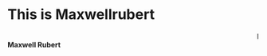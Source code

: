 
<!DOCTYPE html>
<html>
<head>
<title>Page Title</title>
</head>
<body>

<h1>This is Maxwellrubert</h1>
<marquee>I'm from Kanyakumari, I am glad to learn front end development rn!</marquee>
<b>Maxwell Rubert</b>

</body>
</html>
